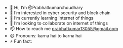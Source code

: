 - 👋 Hi, I’m @Prabhatkumarchoudhary
- 👀 I’m interested in cyber security and block chain
- 🌱 I’m currently learning internet of things
- 💞️ I’m looking to collaborate on internet of things 
- 📫 How to reach me prabhatkumar13055@gmail.com
- 😄 Pronouns: karna hai to karna hai
- ⚡ Fun fact: 

<!---
Prabhatkumarchoudhary/Prabhatkumarchoudhary is a ✨ special ✨ repository because its `README.md` (this file) appears on your GitHub profile.
You can click the Preview link to take a look at your changes.
--->
